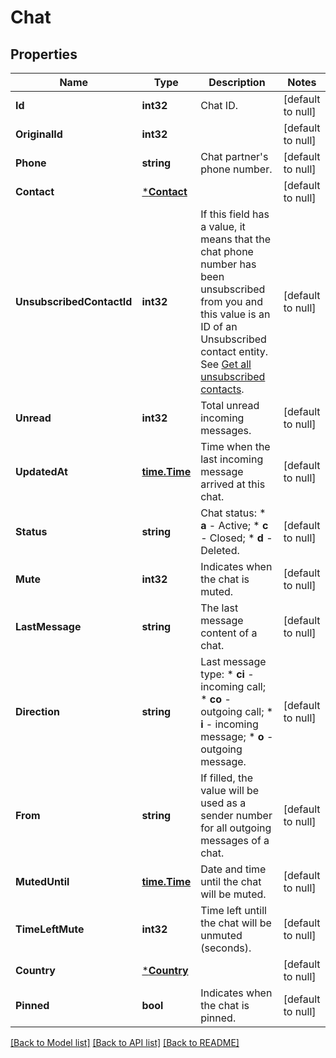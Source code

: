 # Chat

## Properties
Name | Type | Description | Notes
------------ | ------------- | ------------- | -------------
**Id** | **int32** | Chat ID. | [default to null]
**OriginalId** | **int32** |  | [default to null]
**Phone** | **string** | Chat partner&#39;s phone number. | [default to null]
**Contact** | [***Contact**](Contact.md) |  | [default to null]
**UnsubscribedContactId** | **int32** | If this field has a value, it means that the chat phone number has been unsubscribed from you and this value is an ID of an Unsubscribed contact entity. See [Get all unsubscribed contacts](https://docs.textmagic.com/#operation/getUnsubscribers). | [default to null]
**Unread** | **int32** | Total unread incoming messages. | [default to null]
**UpdatedAt** | [**time.Time**](time.Time.md) | Time when the last incoming message arrived at this chat. | [default to null]
**Status** | **string** | Chat status:   * **a** - Active;   * **c** - Closed;   * **d** - Deleted.  | [default to null]
**Mute** | **int32** | Indicates when the chat is muted. | [default to null]
**LastMessage** | **string** | The last message content of a chat. | [default to null]
**Direction** | **string** | Last message type: * **ci** - incoming call; * **co** - outgoing call; * **i** - incoming message; * **o** - outgoing message.  | [default to null]
**From** | **string** | If filled, the value will be used as a sender number for all outgoing messages of a chat. | [default to null]
**MutedUntil** | [**time.Time**](time.Time.md) | Date and time until the chat will be muted. | [default to null]
**TimeLeftMute** | **int32** | Time left untill the chat will be unmuted (seconds). | [default to null]
**Country** | [***Country**](Country.md) |  | [default to null]
**Pinned** | **bool** | Indicates when the chat is pinned. | [default to null]

[[Back to Model list]](../README.md#documentation-for-models) [[Back to API list]](../README.md#documentation-for-api-endpoints) [[Back to README]](../README.md)


